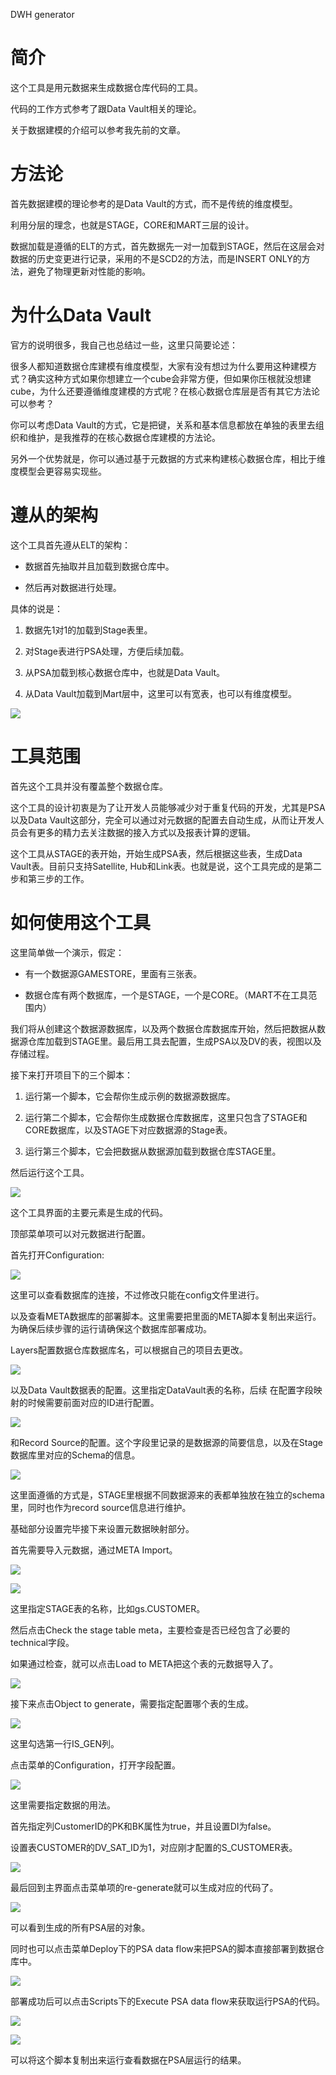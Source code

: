 DWH generator

# 简介

这个工具是用元数据来生成数据仓库代码的工具。

代码的工作方式参考了跟Data Vault相关的理论。

关于数据建模的介绍可以参考我先前的文章。

# 方法论

首先数据建模的理论参考的是Data Vault的方式，而不是传统的维度模型。

利用分层的理念，也就是STAGE，CORE和MART三层的设计。

数据加载是遵循的ELT的方式，首先数据先一对一加载到STAGE，然后在这层会对数据的历史变更进行记录，采用的不是SCD2的方法，而是INSERT
ONLY的方法，避免了物理更新对性能的影响。

# 为什么Data Vault

官方的说明很多，我自己也总结过一些，这里只简要论述：

很多人都知道数据仓库建模有维度模型，大家有没有想过为什么要用这种建模方式？确实这种方式如果你想建立一个cube会非常方便，但如果你压根就没想建cube，为什么还要遵循维度建模的方式呢？在核心数据仓库层是否有其它方法论可以参考？

你可以考虑Data
Vault的方式，它是把键，关系和基本信息都放在单独的表里去组织和维护，是我推荐的在核心数据仓库建模的方法论。

另外一个优势就是，你可以通过基于元数据的方式来构建核心数据仓库，相比于维度模型会更容易实现些。

# 遵从的架构

这个工具首先遵从ELT的架构：

-   数据首先抽取并且加载到数据仓库中。

-   然后再对数据进行处理。

具体的说是：

1.  数据先1对1的加载到Stage表里。

2.  对Stage表进行PSA处理，方便后续加载。

3.  从PSA加载到核心数据仓库中，也就是Data Vault。

4.  从Data Vault加载到Mart层中，这里可以有宽表，也可以有维度模型。

![](https://raw.githubusercontent.com/microsoftbi/DWH-Generator/edit/master/DEMO/README/media/369504955e285602c620c97fc24719f7.png)

# 工具范围

首先这个工具并没有覆盖整个数据仓库。

这个工具的设计初衷是为了让开发人员能够减少对于重复代码的开发，尤其是PSA以及Data
Vault这部分，完全可以通过对元数据的配置去自动生成，从而让开发人员会有更多的精力去关注数据的接入方式以及报表计算的逻辑。

这个工具从STAGE的表开始，开始生成PSA表，然后根据这些表，生成Data
Vault表。目前只支持Satellite,
Hub和Link表。也就是说，这个工具完成的是第二步和第三步的工作。

# 如何使用这个工具

这里简单做一个演示，假定：

-   有一个数据源GAMESTORE，里面有三张表。

-   数据仓库有两个数据库，一个是STAGE，一个是CORE。（MART不在工具范围内）

我们将从创建这个数据源数据库，以及两个数据仓库数据库开始，然后把数据从数据源仓库加载到STAGE里。最后用工具去配置，生成PSA以及DV的表，视图以及存储过程。

接下来打开项目下的三个脚本：

1.  运行第一个脚本，它会帮你生成示例的数据源数据库。

2.  运行第二个脚本，它会帮你生成数据仓库数据库，这里只包含了STAGE和CORE数据库，以及STAGE下对应数据源的Stage表。

3.  运行第三个脚本，它会把数据从数据源加载到数据仓库STAGE里。

然后运行这个工具。

![](https://raw.githubusercontent.com/microsoftbi/DWH-Generator/edit/master/DEMO/README/media/357b7a4fce86e824835d7671211f7833.png)

这个工具界面的主要元素是生成的代码。

顶部菜单项可以对元数据进行配置。

首先打开Configuration:

![](https://raw.githubusercontent.com/microsoftbi/DWH-Generator/edit/master/DEMO/README/media/5f2b811760a30438e6da7ab279ae0b7c.png)

这里可以查看数据库的连接，不过修改只能在config文件里进行。

以及查看META数据库的部署脚本。这里需要把里面的META脚本复制出来运行。为确保后续步骤的运行请确保这个数据库部署成功。

Layers配置数据仓库数据库名，可以根据自己的项目去更改。

![](https://raw.githubusercontent.com/microsoftbi/DWH-Generator/edit/master/DEMO/README/media/2e4d3eeaffff9c1541df5db44432bb44.png)

以及Data Vault数据表的配置。这里指定DataVault表的名称，后续
在配置字段映射的时候需要前面对应的ID进行配置。

![](https://github.com/microsoftbi/DWH-Generator/edit/master/DEMO/README/media/08d5c819d0c0b8aa4052c3e5a9975db0.png)

和Record
Source的配置。这个字段里记录的是数据源的简要信息，以及在Stage数据库里对应的Schema的信息。

![](https://github.com/microsoftbi/DWH-Generator/edit/master/DEMO/README/media/39c9471da6b878e5e33ceb2341795fc5.png)

这里面遵循的方式是，STAGE里根据不同数据源来的表都单独放在独立的schema里，同时也作为record
source信息进行维护。

基础部分设置完毕接下来设置元数据映射部分。

首先需要导入元数据，通过META Import。

![](https://github.com/microsoftbi/DWH-Generator/edit/master/DEMO/README/media/40c8af1df737f38e69785bd444cf7743.png)

![](https://github.com/microsoftbi/DWH-Generator/edit/master/DEMO/README/media/b1198eddc57806bc711a4198ae812d04.png)

这里指定STAGE表的名称，比如gs.CUSTOMER。

然后点击Check the stage table meta，主要检查是否已经包含了必要的technical字段。

如果通过检查，就可以点击Load to META把这个表的元数据导入了。

![](https://github.com/microsoftbi/DWH-Generator/edit/master/DEMO/README/media/be2a3dfb1a71312f069197b904a15b8b.png)

接下来点击Object to generate，需要指定配置哪个表的生成。

![](https://github.com/microsoftbi/DWH-Generator/edit/master/DEMO/README/media/ba8d113189c27d36de3c83c7ad8f2f72.png)

这里勾选第一行IS_GEN列。

点击菜单的Configuration，打开字段配置。

![](https://github.com/microsoftbi/DWH-Generator/edit/master/DEMO/README/media/56180f83e58145f1d5cf342b7c37f301.png)

这里需要指定数据的用法。

首先指定列CustomerID的PK和BK属性为true，并且设置DI为false。

设置表CUSTOMER的DV_SAT_ID为1，对应刚才配置的S_CUSTOMER表。

![](https://github.com/microsoftbi/DWH-Generator/edit/master/DEMO/README/media/37e26c1210aa5b1bcf97233c2fa3e017.png)

最后回到主界面点击菜单项的re-generate就可以生成对应的代码了。

![](https://github.com/microsoftbi/DWH-Generator/edit/master/DEMO/README/media/684ede929c28a399ecac1fd9475a361a.png)

可以看到生成的所有PSA层的对象。

同时也可以点击菜单Deploy下的PSA data flow来把PSA的脚本直接部署到数据仓库中。

![](https://github.com/microsoftbi/DWH-Generator/edit/master/DEMO/README/media/cc99145447fe0c9f13c1f6d9295a2ede.png)

部署成功后可以点击Scripts下的Execute PSA data flow来获取运行PSA的代码。

![](https://github.com/microsoftbi/DWH-Generator/edit/master/DEMO/README/media/6ecc4df5e8a540b5473036188e39828a.png)

![](https://github.com/microsoftbi/DWH-Generator/edit/master/DEMO/README/media/9b4746cbe19d2e20b2d3a28c5cf2b432.png)

可以将这个脚本复制出来运行查看数据在PSA层运行的结果。
